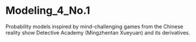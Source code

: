# Modeling_4_No.1
Probability models inspired by mind-challenging games from the Chinese reality show Detective Academy (Mingzhentan Xueyuan) and its derivatives.

